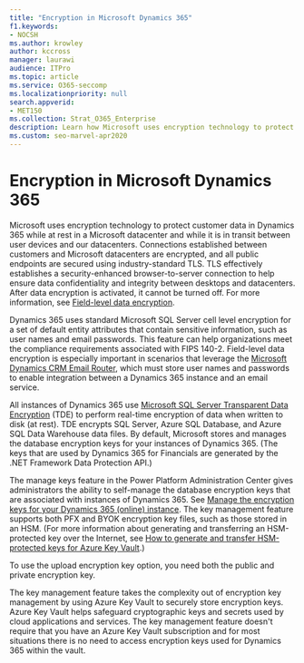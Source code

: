 ```yaml
---
title: "Encryption in Microsoft Dynamics 365"
f1.keywords:
- NOCSH
ms.author: krowley
author: kccross
manager: laurawi
audience: ITPro
ms.topic: article
ms.service: O365-seccomp
ms.localizationpriority: null
search.appverid:
- MET150
ms.collection: Strat_O365_Enterprise
description: Learn how Microsoft uses encryption technology to protect customer data in Microsoft Dynamics 365 while at rest in a Microsoft database and while in transit.
ms.custom: seo-marvel-apr2020
---
```


# Encryption in Microsoft Dynamics 365

Microsoft uses encryption technology to protect customer data in Dynamics 365 while at rest in a Microsoft datacenter and while it is in transit between user devices and our datacenters. Connections established between customers and Microsoft datacenters are encrypted, and all public endpoints are secured using industry-standard TLS. TLS effectively establishes a security-enhanced browser-to-server connection to help ensure data confidentiality and integrity between desktops and datacenters. After data encryption is activated, it cannot be turned off. For more information, see [Field-level data encryption](/previous-versions/dynamicscrm-2016/developers-guide/dn481562(v=crm.8)).

Dynamics 365 uses standard Microsoft SQL Server cell level encryption for a set of default entity attributes that contain sensitive information, such as user names and email passwords. This feature can help organizations meet the compliance requirements associated with FIPS 140-2. Field-level data encryption is especially important in scenarios that leverage the [Microsoft Dynamics CRM Email Router](/previous-versions/dynamicscrm-2016/administering-dynamics-365/hh699800(v=crm.8)), which must store user names and passwords to enable integration between a Dynamics 365 instance and an email service.


All instances of Dynamics 365 use [Microsoft SQL Server Transparent Data Encryption](/sql/relational-databases/security/encryption/transparent-data-encryption) (TDE) to perform real-time encryption of data when written to disk (at rest). TDE encrypts SQL Server, Azure SQL Database, and Azure SQL Data Warehouse data files. By default, Microsoft stores and manages the database encryption keys for your instances of Dynamics 365. (The keys that are used by Dynamics 365 for Financials are generated by the .NET Framework Data Protection API.) 

The manage keys feature in the Power Platform Administration Center gives administrators the ability to self-manage the database encryption keys that are associated with instances of Dynamics 365. See [Manage the encryption keys for your Dynamics 365 (online) instance](/dynamics365/customer-engagement/admin/manage-encryption-keys-instance). The key management feature supports both PFX and BYOK encryption key files, such as those stored in an HSM. (For more information about generating and transferring an HSM-protected key over the Internet, see [How to generate and transfer HSM-protected keys for Azure Key Vault](/azure/key-vault/key-vault-hsm-protected-keys).) 

To use the upload encryption key option, you need both the public and private encryption key.

The key management feature takes the complexity out of encryption key management by using Azure Key Vault to securely store encryption keys. Azure Key Vault helps safeguard cryptographic keys and secrets used by cloud applications and services. The key management feature doesn't require that you have an Azure Key Vault subscription and for most situations there is no need to access encryption keys used for Dynamics 365 within the vault.
